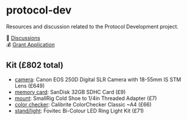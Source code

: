 # protocol-dev

Resources and discussion related to the Protocol Development project.

💬 [Discussions](https://github.com/ManyFacesTeam/protocol-dev/discussions)  
💰 [Grant Application](https://docs.google.com/document/d/1qetnsfJ4h0pPLuwhYDwF7ZRw5InUsZgh/edit)  

## Kit (£802 total)

* [camera](https://www.wexphotovideo.com/canon-eos-250d-digital-slr-camera-with-18-55mm-is-stm-lens-black-1698961/): Canon EOS 250D Digital SLR Camera with 18-55mm IS STM Lens (£649)  
* [memory card](https://www.wexphotovideo.com/sandisk-32gb-sdhc-card-1519080/): SanDisk 32GB SDHC Card (£9)  
* [mount](https://www.wexphotovideo.com/smallrig-cold-shoe-to-14-threaded-adapter-1709966/): SmallRig Cold Shoe to 1/4in Threaded Adapter (£7)  
* [color checker](https://www.wexphotovideo.com/calibrite-colorchecker-classic-3006240/): Calibrite ColorChecker Classic ~A4 (£66)  
* [stand/light](https://www.wexphotovideo.com/fovitec-bi-colour-led-ring-light-kit-1772023/): Fovitec Bi-Colour LED Ring Light Kit (£71)
